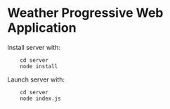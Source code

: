 # Weather Progressive Web Application

Install server with:

        cd server
        node install

Launch server with:

        cd server
        node index.js